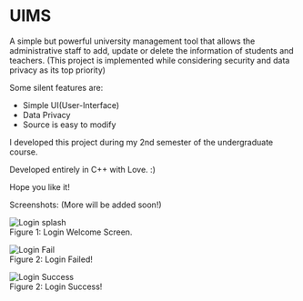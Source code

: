 # UIMS
A simple but powerful university management tool that allows the administrative staff to add, update or delete the information of students and teachers. (This project is implemented while considering security and data privacy as its top priority)

Some silent features are:
<ul>
  <li>Simple UI(User-Interface)</li>
  <li>Data Privacy</li>
  <li>Source is easy to modify</li>
</ul>

I developed this project during my 2nd semester of the undergraduate course.

Developed entirely in C++ with Love. :)

Hope you like it!

Screenshots: (More will be added soon!)

![Login splash](https://github.com/iamdhruvsharma/UIMS/blob/master/1.PNG) <br/>
Figure 1: Login Welcome Screen.

![Login Fail](https://github.com/iamdhruvsharma/UIMS/blob/master/2.PNG) <br/>
Figure 2: Login Failed!

![Login Success](https://github.com/iamdhruvsharma/UIMS/blob/master/3.PNG) <br/>
Figure 2: Login Success!

